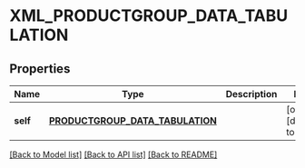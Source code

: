 # XML_PRODUCTGROUP_DATA_TABULATION

## Properties
Name | Type | Description | Notes
------------ | ------------- | ------------- | -------------
**self** | [**PRODUCTGROUP_DATA_TABULATION**](ProductgroupDataTabulation.md) |  | [optional] [default to null]

[[Back to Model list]](../README.md#documentation-for-models) [[Back to API list]](../README.md#documentation-for-api-endpoints) [[Back to README]](../README.md)



